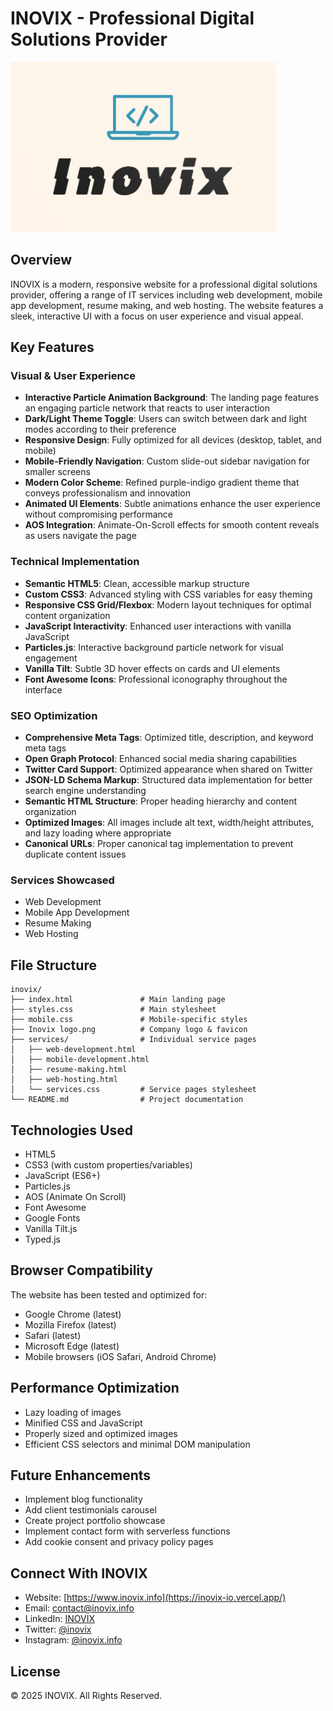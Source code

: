 # INOVIX - Professional Digital Solutions Provider

![INOVIX Logo](./Inovix%20logo.png)

## Overview

INOVIX is a modern, responsive website for a professional digital solutions provider, offering a range of IT services including web development, mobile app development, resume making, and web hosting. The website features a sleek, interactive UI with a focus on user experience and visual appeal.

## Key Features

### Visual & User Experience
- **Interactive Particle Animation Background**: The landing page features an engaging particle network that reacts to user interaction
- **Dark/Light Theme Toggle**: Users can switch between dark and light modes according to their preference
- **Responsive Design**: Fully optimized for all devices (desktop, tablet, and mobile)
- **Mobile-Friendly Navigation**: Custom slide-out sidebar navigation for smaller screens
- **Modern Color Scheme**: Refined purple-indigo gradient theme that conveys professionalism and innovation
- **Animated UI Elements**: Subtle animations enhance the user experience without compromising performance
- **AOS Integration**: Animate-On-Scroll effects for smooth content reveals as users navigate the page

### Technical Implementation
- **Semantic HTML5**: Clean, accessible markup structure
- **Custom CSS3**: Advanced styling with CSS variables for easy theming
- **Responsive CSS Grid/Flexbox**: Modern layout techniques for optimal content organization
- **JavaScript Interactivity**: Enhanced user interactions with vanilla JavaScript
- **Particles.js**: Interactive background particle network for visual engagement
- **Vanilla Tilt**: Subtle 3D hover effects on cards and UI elements
- **Font Awesome Icons**: Professional iconography throughout the interface

### SEO Optimization
- **Comprehensive Meta Tags**: Optimized title, description, and keyword meta tags
- **Open Graph Protocol**: Enhanced social media sharing capabilities
- **Twitter Card Support**: Optimized appearance when shared on Twitter
- **JSON-LD Schema Markup**: Structured data implementation for better search engine understanding
- **Semantic HTML Structure**: Proper heading hierarchy and content organization
- **Optimized Images**: All images include alt text, width/height attributes, and lazy loading where appropriate
- **Canonical URLs**: Proper canonical tag implementation to prevent duplicate content issues

### Services Showcased
- Web Development
- Mobile App Development
- Resume Making
- Web Hosting

## File Structure

```
inovix/
├── index.html               # Main landing page
├── styles.css               # Main stylesheet
├── mobile.css               # Mobile-specific styles
├── Inovix logo.png          # Company logo & favicon
├── services/                # Individual service pages
│   ├── web-development.html
│   ├── mobile-development.html
│   ├── resume-making.html
│   ├── web-hosting.html
│   └── services.css         # Service pages stylesheet
└── README.md                # Project documentation
```

## Technologies Used

- HTML5
- CSS3 (with custom properties/variables)
- JavaScript (ES6+)
- Particles.js
- AOS (Animate On Scroll)
- Font Awesome
- Google Fonts
- Vanilla Tilt.js
- Typed.js

## Browser Compatibility

The website has been tested and optimized for:
- Google Chrome (latest)
- Mozilla Firefox (latest)
- Safari (latest)
- Microsoft Edge (latest)
- Mobile browsers (iOS Safari, Android Chrome)

## Performance Optimization

- Lazy loading of images
- Minified CSS and JavaScript
- Properly sized and optimized images
- Efficient CSS selectors and minimal DOM manipulation

## Future Enhancements

- Implement blog functionality
- Add client testimonials carousel
- Create project portfolio showcase
- Implement contact form with serverless functions
- Add cookie consent and privacy policy pages

## Connect With INOVIX

- Website: [https://www.inovix.info](https://inovix-io.vercel.app/)
- Email: contact@inovix.info
- LinkedIn: [INOVIX](https://www.linkedin.com/in/inovix/)
- Twitter: [@inovix](https://twitter.com/inovix)
- Instagram: [@inovix.info](https://www.instagram.com/inovix.info/)

## License

© 2025 INOVIX. All Rights Reserved.
